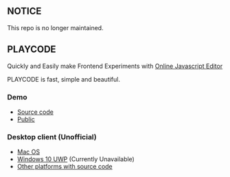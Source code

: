 ## NOTICE
This repo is no longer maintained.

## PLAYCODE
Quickly and Easily make Frontend Experiments with [Online Javascript Editor](https://playcode.io/online-javascript-editor)

PLAYCODE is fast, simple and beautiful.

### Demo 
 - [Source code](https://playcode.io/santa?tabs=game.js&output)
 - [Public](http://santa.playcode.io)

### Desktop client (Unofficial)
- [Mac OS](https://github.com/Meadowcottage/playcode-desktop/releases)
- [Windows 10 UWP](https://www.microsoft.com/store/apps/9ns65wvjf3ws) (Currently Unavailable)
- [Other platforms with source code](https://github.com/Meadowcottage/playcode-desktop)
